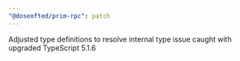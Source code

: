 ```yaml
---
"@doseofted/prim-rpc": patch
---
```


Adjusted type definitions to resolve internal type issue caught with upgraded TypeScript 5.1.6
